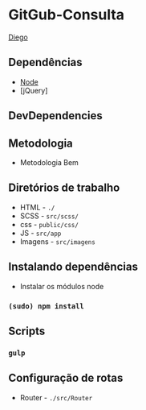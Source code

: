 
# GitGub-Consulta

[Diego](https://diegomcsilva.github.io/DieGO/)

## Dependências
- [Node](https://nodejs.org/en/)
- [jQuery]

## DevDependencies

## Metodologia
- Metodologia Bem

## Diretórios de trabalho

- HTML - `./`
- SCSS - `src/scss/`
- css - `public/css/`
- JS - `src/app`
- Imagens - `src/imagens`

## Instalando dependências

- Instalar os módulos node

### `(sudo) npm install`

## Scripts

### `gulp`

## Configuração de rotas
- Router - `./src/Router`

